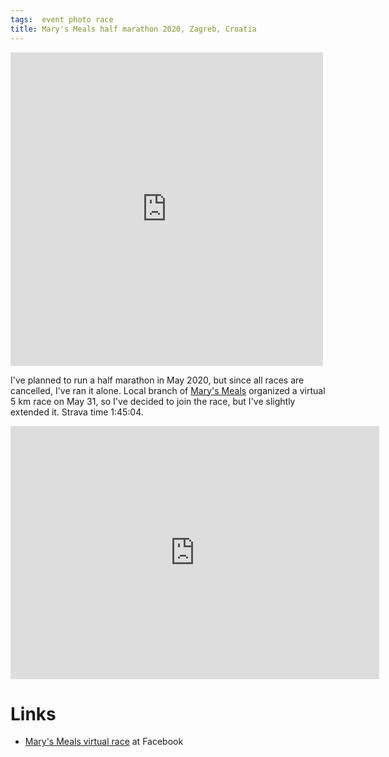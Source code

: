 ```yaml
---
tags:  event photo race
title: Mary's Meals half marathon 2020, Zagreb, Croatia
---
```

<iframe src="https://www.facebook.com/plugins/post.php?href=https%3A%2F%2Fwww.facebook.com%2Fphoto.php%3Ffbid%3D10158444775717290%26set%3Da.10158444775247290%26type%3D3&width=500" width="500" height="502" style="border:none;overflow:hidden" scrolling="no" frameborder="0" allowTransparency="true" allow="encrypted-media"></iframe>

I've planned to run a half marathon in May 2020, but since all races are cancelled, I've ran it alone. Local branch of [Mary's Meals](https://www.marysmeals.org) organized a virtual 5 km race on May 31, so I've decided to join the race, but I've slightly extended it. Strava time 1:45:04.

<iframe height='405' width='590' frameborder='0' allowtransparency='true' scrolling='no' src='https://www.strava.com/activities/3539687227/embed/0a4a3b59e0f5c12ac661afcc25d75b726f58a6ae'></iframe>

# Links

- [Mary's Meals virtual race](https://www.facebook.com/MarijiniObroci/posts/2124193857724696) at Facebook
